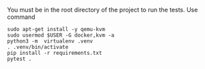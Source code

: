 You must be in the root directory of the project to run the tests.
Use command 
```
sudo apt-get install -y qemu-kvm
sudo usermod $USER -G docker,kvm -a
python3 -m  virtualenv .venv
. .venv/bin/activate
pip install -r requirements.txt
pytest .
```
